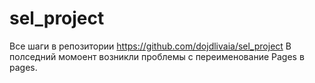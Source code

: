 # sel_project
Все шаги в репозитории https://github.com/dojdlivaia/sel_project
В полседний момоент возникли проблемы с переименование Pages в pages. 
